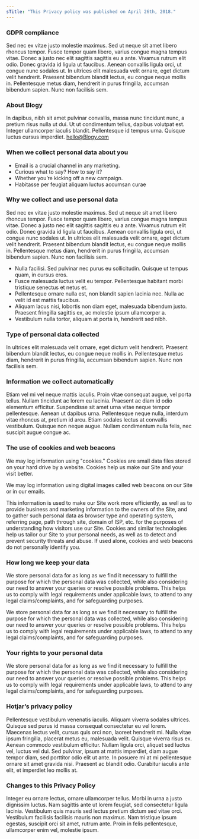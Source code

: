 ```yaml
---
sTitle: "This Privacy policy was published on April 26th, 2018."
---
```


### GDPR compliance

Sed nec ex vitae justo molestie maximus. Sed ut neque sit amet libero rhoncus tempor. Fusce tempor quam libero, varius congue magna tempus vitae. Donec a justo nec elit sagittis sagittis eu a ante. Vivamus rutrum elit odio. Donec gravida id ligula ut faucibus. Aenean convallis ligula orci, ut congue nunc sodales ut. In ultrices elit malesuada velit ornare, eget dictum velit hendrerit. Praesent bibendum blandit lectus, eu congue neque mollis in. Pellentesque metus diam, hendrerit in purus fringilla, accumsan bibendum sapien. Nunc non facilisis sem.

### About Blogy

In dapibus, nibh sit amet pulvinar convallis, massa nunc tincidunt nunc, a pretium risus nulla ut dui. Ut ut condimentum tellus, dapibus volutpat est. Integer ullamcorper iaculis blandit. Pellentesque id tempus urna. Quisque luctus cursus imperdiet. [hello@Blogy.com](mailto:hello@Blogy.com)

### When we collect personal data about you

- Email is a crucial channel in any marketing.
- Curious what to say? How to say it?
- Whether you’re kicking off a new campaign.
- Habitasse per feugiat aliquam luctus accumsan curae

### Why we collect and use personal data

Sed nec ex vitae justo molestie maximus. Sed ut neque sit amet libero rhoncus tempor. Fusce tempor quam libero, varius congue magna tempus vitae. Donec a justo nec elit sagittis sagittis eu a ante. Vivamus rutrum elit odio. Donec gravida id ligula ut faucibus. Aenean convallis ligula orci, ut congue nunc sodales ut. In ultrices elit malesuada velit ornare, eget dictum velit hendrerit. Praesent bibendum blandit lectus, eu congue neque mollis in. Pellentesque metus diam, hendrerit in purus fringilla, accumsan bibendum sapien. Nunc non facilisis sem.

- Nulla facilisi. Sed pulvinar nec purus eu sollicitudin. Quisque ut tempus quam, in cursus eros.
- Fusce malesuada luctus velit eu tempor. Pellentesque habitant morbi tristique senectus et netus et.
- Pellentesque ornare nulla est, non blandit sapien lacinia nec. Nulla ac velit id est mattis faucibus.
- Aliquam lacus nisi, lobortis non diam eget, malesuada bibendum justo. Praesent fringilla sagittis ex, ac molestie ipsum ullamcorper a.
- Vestibulum nulla tortor, aliquam at porta in, hendrerit sed nibh.

### Type of personal data collected

In ultrices elit malesuada velit ornare, eget dictum velit hendrerit. Praesent bibendum blandit lectus, eu congue neque mollis in. Pellentesque metus diam, hendrerit in purus fringilla, accumsan bibendum sapien. Nunc non facilisis sem.

### Information we collect automatically

Etiam vel mi vel neque mattis iaculis. Proin vitae consequat augue, vel porta tellus. Nullam tincidunt ac lorem eu lacinia. Praesent ac diam id odio elementum efficitur. Suspendisse sit amet urna vitae neque tempor pellentesque. Aenean ut dapibus urna. Pellentesque neque nulla, interdum vitae rhoncus at, pretium id arcu. Etiam sodales lectus at convallis vestibulum. Quisque non neque augue. Nullam condimentum nulla felis, nec suscipit augue congue ac.

### The use of cookies and web beacons

We may log information using "cookies." Cookies are small data files stored on your hard drive by a website. Cookies help us make our Site and your visit better.

We may log information using digital images called web beacons on our Site or in our emails.

This information is used to make our Site work more efficiently, as well as to provide business and marketing information to the owners of the Site, and to gather such personal data as browser type and operating system, referring page, path through site, domain of ISP, etc. for the purposes of understanding how visitors use our Site. Cookies and similar technologies help us tailor our Site to your personal needs, as well as to detect and prevent security threats and abuse. If used alone, cookies and web beacons do not personally identify you.

### How long we keep your data

We store personal data for as long as we find it necessary to fulfill the purpose for which the personal data was collected, while also considering our need to answer your queries or resolve possible problems. This helps us to comply with legal requirements under applicable laws, to attend to any legal claims/complaints, and for safeguarding purposes.

We store personal data for as long as we find it necessary to fulfill the purpose for which the personal data was collected, while also considering our need to answer your queries or resolve possible problems. This helps us to comply with legal requirements under applicable laws, to attend to any legal claims/complaints, and for safeguarding purposes.

### Your rights to your personal data

We store personal data for as long as we find it necessary to fulfill the purpose for which the personal data was collected, while also considering our need to answer your queries or resolve possible problems. This helps us to comply with legal requirements under applicable laws, to attend to any legal claims/complaints, and for safeguarding purposes.

### Hotjar’s privacy policy

Pellentesque vestibulum venenatis iaculis. Aliquam viverra sodales ultrices. Quisque sed purus id massa consequat consectetur eu vel lorem. Maecenas lectus velit, cursus quis orci non, laoreet hendrerit mi. Nulla vitae ipsum fringilla, placerat metus eu, malesuada velit. Quisque viverra risus ex. Aenean commodo vestibulum efficitur. Nullam ligula orci, aliquet sed luctus vel, luctus vel dui. Sed pulvinar, ipsum at mattis imperdiet, diam augue tempor diam, sed porttitor odio elit ut ante. In posuere mi at mi pellentesque ornare sit amet gravida nisi. Praesent ac blandit odio. Curabitur iaculis ante elit, et imperdiet leo mollis at.

### Changes to this Privacy Policy

Integer eu ornare lectus, ornare ullamcorper tellus. Morbi in urna a justo dignissim luctus. Nam sagittis ante ut lorem feugiat, sed consectetur ligula lacinia. Vestibulum quis mauris sed lectus pretium dictum sed vitae orci. Vestibulum facilisis facilisis mauris non maximus. Nam tristique ipsum egestas, suscipit orci sit amet, rutrum ante. Proin in felis pellentesque, ullamcorper enim vel, molestie ipsum.

